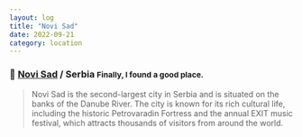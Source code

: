 ```yaml
---
layout: log
title: "Novi Sad"
date: 2022-09-21
category: location
---
```


### 📍 [Novi Sad](https://maps.app.goo.gl/GbfAnyofmzMD2ZqT6) / Serbia <small class="superscript">Finally, I found a good place.</small>

> Novi Sad is the second-largest city in Serbia and is situated on the banks of the Danube River. The city is known for its rich cultural life, including the historic Petrovaradin Fortress and the annual EXIT music festival, which attracts thousands of visitors from around the world.


<div class="spacer"></div>